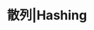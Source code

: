 ---
layout: post
list_title: Data Structre Part 10 | Hashing | 散列
title: 散列|Hashing
mathjax: true
---